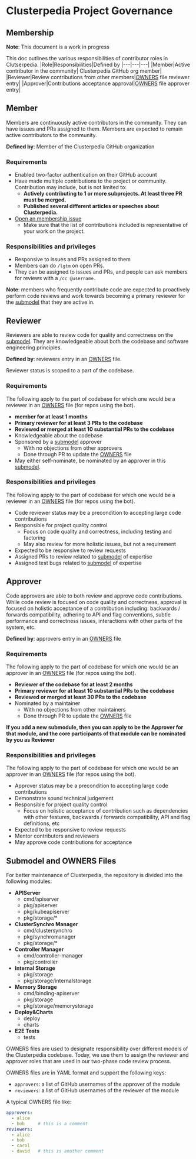 # Clusterpedia Project Governance
## Membership
**Note**: This document is a work in progress

This doc outlines the various responsibilities of contributor roles in Clutserpedia.
|Role|Responsibilities|Defined by
|---|---|---|
|Member|Active contributor in the community| Clusterpedia GitHub org member|
|Reviewer|Review contributions from other members|[OWNERS](#submodel-and-owners-files) file reviewer entry|
|Approver|Contributions acceptance approval|[OWNERS](#submodel-and-owners-files) file approver entry|

## Member
Members are continuously active contributors in the community. They can have issues and PRs assigned to them.
Members are expected to remain active contributors to the community.

**Defined by**: Member of the Clusterpedia GitHub organization

### Requirements
* Enabled two-factor authentication on their GitHub account
* Have made multiple contributions to the project or community. Contribution may include, but is not limited to:
    * **Actively contributing to 1 or more subprojects. At least three PR must be merged.**
    * **Published several different articles or speeches about Clusterpedia.**
* [Open an membership issue](https://github.com/clusterpedia-io/clusterpedia/issues/new?assignees=Iceber&labels=kind%2Fmembership&template=membership-request.md&title=%5BMEMBERSHIP+REQUEST%5D+New+Member+of+Clusterpedia)
    * Make sure that the list of contributions included is representative of your work on the project.

### Responsibilities and privileges
* Responsive to issues and PRs assigned to them
* Members can do `/lgtm` on open PRs.
* They can be assigned to issues and PRs, and people can ask members for reviews with a `/cc @username.`

**Note**: members who frequently contribute code are expected to proactively perform code reviews and work towards becoming a primary reviewer for the [submodel](#submodel-and-owners-files) that they are active in.

## Reviewer
Reviewers are able to review code for quality and correctness on the [submodel](#submodel-and-owners-files).
They are knowledgeable about both the codebase and software engineering principles.

**Defined by**: reviewers entry in an [OWNERS](#submodel-and-owners-files) file.

Reviewer status is scoped to a part of the codebase.

### Requirements
The following apply to the part of codebase for which one would be a reviewer in an [OWNERS](#submodel-and-owners-files) file (for repos using the bot).
* **member for at least 1 months**
* **Primary reviewer for at least 3 PRs to the codebase**
* **Reviewed or merged at least 10 substantial PRs to the codebase**
* Knowledgeable about the codebase
* Sponsored by a [submodel](#submodel-and-owners-files) approver
    * With no objections from other approvers
    * Done through PR to update the [OWNERS](#submodel-and-owners-files) file
* May either self-nominate, be nominated by an approver in this [submodel](#submodel-and-owners-files).

### Responsibilities and privileges
The following apply to the part of codebase for which one would be a reviewer in an [OWNERS](#submodel-and-owners-files) file (for repos using the bot).

* Code reviewer status may be a precondition to accepting large code contributions
* Responsible for project quality control
    * Focus on code quality and correctness, including testing and factoring
    * May also review for more holistic issues, but not a requirement
* Expected to be responsive to review requests
* Assigned PRs to review related to [submodel](#submodel-and-owners-files) of expertise
* Assigned test bugs related to [submodel](#submodel-and-owners-files) of expertise

## Approver
Code approvers are able to both review and approve code contributions. While code review is focused on code quality and correctness, approval is focused on holistic acceptance of a contribution including: backwards / forwards compatibility, adhering to API and flag conventions, subtle performance and correctness issues, interactions with other parts of the system, etc.

**Defined by**: approvers entry in an [OWNERS](#submodel-and-owners-files) file

### Requirements
The following apply to the part of codebase for which one would be an approver in an [OWNERS](#submodel-and-owners-files) file (for repos using the bot).
* **Reviewer of the codebase for at least 2 months**
* **Primary reviewer for at least 10 substantial PRs to the codebase**
* **Reviewed or merged at least 30 PRs to the codebase**
* Nominated by a maintainer
    * With no objections from other maintainers
    * Done through PR to update the [OWNERS](#submodel-and-owners-files) file

**If you add a new submodule, then you can apply to be the Approver for that module, and the core participants of that module can be nominated by you as Reviewer**

### Responsibilities and privileges
The following apply to the part of codebase for which one would be an approver in an [OWNERS](#submodel-and-owners-files) file (for repos using the bot).

* Approver status may be a precondition to accepting large code contributions
* Demonstrate sound technical judgement
* Responsible for project quality control
    * Focus on holistic acceptance of contribution such as dependencies with other features, backwards / forwards compatibility, API and flag definitions, etc
* Expected to be responsive to review requests
* Mentor contributors and reviewers
* May approve code contributions for acceptance

## Submodel and OWNERS Files
For better maintenance of Clusterpedia, the repository is divided into the following modules:
* **APIServer**
    * cmd/apiserver
    * pkg/apiserver
    * pkg/kubeapiserver
    * pkg/storage/*
* **ClusterSynchro Manager**
    * cmd/clustersynchro
    * pkg/synchromanager
    * pkg/storage/*
* **Controller Manager**
    * cmd/controller-manager
    * pkg/controller
* **Internal Storage**
    * pkg/storage
    * pkg/storage/internalstorage
* **Memory Storage**
    * cmd/binding-apiserver
    * pkg/storage
    * pkg/storage/memorystorage
* **Deploy&Charts**
    * deploy
    * charts
* **E2E Tests**
    * tests

OWNERS files are used to designate responsibility over different models of the Clusterpedia codebase.
Today, we use them to assign the reviewer and approver roles that are used in our two-phase code review process.

OWNERS files are in YAML format and support the following keys:
* `approvers`: a list of GitHub usernames of the approver of the module
* `reviewers`: a list of GitHub usernames of the reviewer of the module

A typical OWNERS file like:
```yaml
approvers:
  - alice
  - bob     # this is a comment
reviewers:
  - alice
  - bob
  - carol
  - david   # this is another comment
```
